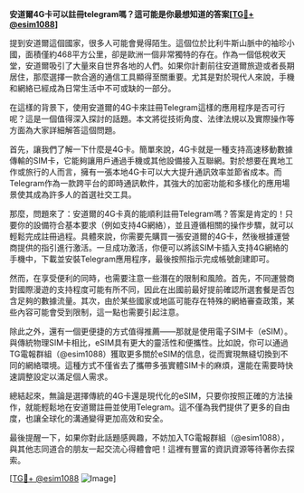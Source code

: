 **安道爾4G卡可以註冊telegram嗎？這可能是你最想知道的答案[[TG💪+ @esim1088](https://t.me/s/esim1088)]**

提到安道爾這個國家，很多人可能會覺得陌生。這個位於比利牛斯山脈中的袖珍小國，面積僅約468平方公里，卻是歐洲一個非常獨特的存在。作為一個低稅收天堂，安道爾吸引了大量來自世界各地的人們。如果你計劃前往安道爾旅遊或者長期居住，那麼選擇一款合適的通信工具顯得至關重要。尤其是對於現代人來說，手機和網絡已經成為日常生活中不可或缺的一部分。

在這樣的背景下，使用安道爾的4G卡來註冊Telegram這樣的應用程序是否可行呢？這是一個值得深入探討的話題。本文將從技術角度、法律法規以及實際操作等方面為大家詳細解答這個問題。

首先，讓我們了解一下什麼是4G卡。簡單來說，4G卡就是一種支持高速移動數據傳輸的SIM卡，它能夠讓用戶通過手機或其他設備接入互聯網。對於想要在異地工作或旅行的人而言，擁有一張本地4G卡可以大大提升通訊效率並節省成本。而Telegram作為一款跨平台的即時通訊軟件，其強大的加密功能和多樣化的應用場景使其成為許多人的首選社交工具。

那麼，問題來了：安道爾的4G卡真的能順利註冊Telegram嗎？答案是肯定的！只要你的設備符合基本要求（例如支持4G網絡），並且遵循相關的操作步驟，就可以輕鬆完成註冊過程。具體來說，你需要先購買一張安道爾的4G卡，然後根據運營商提供的指引進行激活。一旦成功激活，你便可以將該SIM卡插入支持4G網絡的手機中，下載並安裝Telegram應用程序，最後按照指示完成帳號創建即可。

然而，在享受便利的同時，也需要注意一些潛在的限制和風險。首先，不同運營商對國際漫遊的支持程度可能有所不同，因此在出國前最好提前確認所選套餐是否包含足夠的數據流量。其次，由於某些國家或地區可能存在特殊的網絡審查政策，某些內容可能會受到限制，這一點也需要引起注意。

除此之外，還有一個更便捷的方式值得推薦——那就是使用電子SIM卡（eSIM）。與傳統物理SIM卡相比，eSIM具有更大的靈活性和便攜性。比如說，你可以通過TG電報群組（@esim1088）獲取更多關於eSIM的信息，從而實現無縫切換到不同的網絡環境。這種方式不僅省去了攜帶多張實體SIM卡的麻煩，還能在需要時快速調整設定以滿足個人需求。

總結起來，無論是選擇傳統的4G卡還是現代化的eSIM，只要你按照正確的方法操作，就能輕鬆地在安道爾註冊並使用Telegram。這不僅為我們提供了更多的自由度，也讓全球化的溝通變得更加高效和安全。

最後提醒一下，如果你對此話題感興趣，不妨加入TG電報群組（@esim1088），與其他志同道合的朋友一起交流心得體會吧！這裡有豐富的資訊資源等待著你去探索。

[[TG💪+ @esim1088](https://t.me/s/esim1088) ![Image](https://i.postimg.cc/4NQfJmqS/Snipaste-2025-05-13-00-14-12.png)]